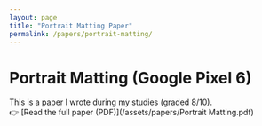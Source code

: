 ```yaml
---
layout: page
title: "Portrait Matting Paper"
permalink: /papers/portrait-matting/
---
```


# Portrait Matting (Google Pixel 6)

This is a paper I wrote during my studies (graded 8/10).  
👉 [Read the full paper (PDF)](/assets/papers/Portrait Matting.pdf)
